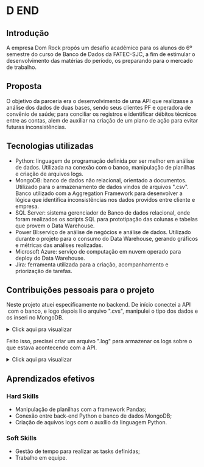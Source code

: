 # D END

## Introdução
A empresa Dom Rock propôs um desafio acadêmico para os alunos do 6º semestre do curso de Banco de Dados da FATEC-SJC, a fim de estimular o desenvolvimento das matérias do período, os preparando para o mercado de trabalho.

## Proposta 
O objetivo da parceria era o desenvolvimento de uma API que realizasse a análise dos dados de duas bases, sendo seus clientes PF e operadora de convênio de saúde; para conciliar os registros e identificar débitos técnicos entre as contas, alem de auxiliar na criação de um plano de ação para evitar futuras inconsistências.

## Tecnologias utilizadas
- Python: linguagem de programação definida por ser melhor em análise de dados. Utilizada na conexão com o banco, manipulação de planilhas e criação de arquivos logs. 
- MongoDB: banco de dados não relacional, orientado a documentos. Utilizado para o armazenamento de dados vindos de arquivos ".csv". Banco utilizado com a Aggregation Framework para desenvolver a lógica que identifica inconsistências nos dados providos entre cliente e empresa.
- SQL Server: sistema gerenciador de Banco de dados relacional, onde foram realizados os scripts SQL para prototipação das colunas e tabelas que provem o Data Warehouse.
- Power BI:serviço de análise de negócios e análise de dados. Utilizado durante o projeto para o consumo do Data Warehouse, gerando gráficos e métricas das análises realizadas.
- Microsoft Azure: serviço de computação em nuvem operado para deploy do Data Warehouse.
- Jira: ferramenta utilizada para a criação, acompanhamento e priorização de tarefas.

## Contribuições pessoais para o projeto
Neste projeto atuei especificamente no backend. De início conectei a API  com o banco, e logo depois li o arquivo ".cvs", manipulei o tipo dos dados e os inseri no MongoDB. 
<details>
  <summary>Click aqui pra visualizar</summary>
  
  ```js
  @staticmethod
    def create_connection_db():
        load_dotenv()
        try:
            logger.info('Opening database connection')
            url_mongodb = os.environ['BANCO_CREDENTIALS']
            logging.info('Establishing connection')
            cluster = MongoClient(url_mongodb)

            db = cluster[os.environ['CLUSTER']]
            logging.info('Get a cluster')
            return db

        except Exception as e:
            logger.error('Connection error, bad credentials ')
            return Exception

    @staticmethod
    def get_collection_db(bool: bool):
        try:
            logger.info('Create a connection')
            collection = Database_configs.create_connection_db()

            logger.info('Get a collection name')
            if bool:
                return collection[os.environ['COLLECTION']]
            return collection[os.environ['COLLECTION_LOGS']]
        except Exception as e:
            logger.error('error while get a collection name')
  ```
</details>

Feito isso, precisei criar um arquivo ".log" para armazenar os logs sobre o que estava acontecendo com a API.

<details>
  <summary>Click aqui pra visualizar</summary>
  
  ```js
      @staticmethod
    def read_csv():
        logger.info('read a csv')
        try:
            url_csv = ""

            data = pd.read_csv(url_csv, sep=',',
                            low_memory=False)
            idFile = data['_id']
            for id in idFile:
                logger.info('Get a file id: ' + str(id))
            return Csv_service.transform_fields(data)
        except FileNotFoundError as error:
            logger.info('Error file not found')
            return error
        except ValueError as error:
            logger.error('Parser error during convertion')
            return error

    @staticmethod
    def transform_fields(data):
        columns = pd.DataFrame(data)
        transform_columns_data = []
        transform_columns_value = []
        for col in columns:
            if 'dt_' in col:
                transform_columns_data.append(col)
        for item in transform_columns_data:
            data[item] = pd.to_datetime(data[item])

        for col in columns:
            if 'valor' in col: 
                transform_columns_value.append(col)
        for item in transform_columns_value:
            data[item] = data[item].astype('double')
        return data
  ```
</details>

## Aprendizados efetivos

### Hard Skills

- Manipulação de planilhas com a framework Pandas;
- Conexão entre back-end Python e banco de dados MongoDB;
- Criação de aquivos logs com o auxílio da linguagem Python.

### Soft Skills

- Gestão de tempo para realizar as tasks definidas; 
- Trabalho em equipe.
